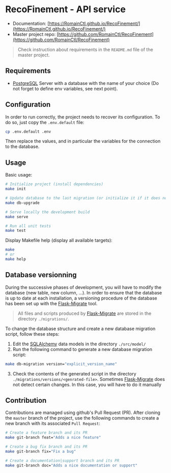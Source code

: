 # RecoFinement - API service

* Documentation: [https://RomainCtl.github.io/RecoFinement/](https://RomainCtl.github.io/RecoFinement/)
* Master project repo: [https://github.com/RomainCtl/RecoFinement](https://github.com/RomainCtl/RecoFinement)

> Check instruction about requirements in the `README.md` file of the master project.

## Requirements

* [PostgreSQL](https://www.postgresql.org/) Server with a database with the name of your choice (Do not forget to define env variables, see next point).


## Configuration

In order to run correctly, the project needs to recover its configuration. To do so, just copy the `.env.default` file:

```bash
cp .env.default .env
```

Then replace the values, and in particular the variables for the connection to the database.


## Usage

Basic usage:
```bash
# Initialize project (install dependencies)
make init

# Update database to the last migration (or initialize it if it does not exist)
make db-upgrade

# Serve locally the development build
make serve

# Run all unit tests
make test
```

Display Makefile help (display all available targets):
```bash
make
# or
make help
```


## Database versionning

During the successive phases of development, you will have to modify the database (new table, new column, ...). In order to ensure that the database is up to date at each installation, a versioning procedure of the database has been set up with the [Flask-Migrate](https://flask-migrate.readthedocs.io/en/latest/) tool.

> All files and scripts produced by [Flask-Migrate](https://flask-migrate.readthedocs.io/en/latest/) are stored in the directory `./migrations/`.

To change the database structure and create a new database migration script, follow these steps:
1. Edit the [SQLAlchemy](https://www.sqlalchemy.org/) data models in the directory `./src/model/`
2. Run the following command to generate a new database migration script:
```bash
make db-migration version="explicit_version_name"
```
3. Check the contents of the generated script in the directory `./migrations/versions/<genrated-file>`. Sometimes [Flask-Migrate](https://flask-migrate.readthedocs.io/en/latest/) does not detect certain changes. In this case, you will have to do it manually

## Contribution

Contributions are managed using github's Pull Request (PR). After cloning the `master` branch of the project, use the following commands to create a new branch with its associated `Pull Request`:

```bash
# Create a feature branch and its PR
make git-branch feat="Adds a nice feature"

# Create a bug fix branch and its PR
make git-branch fix="Fix a bug"

# Create a documentation|support branch and its PR
make git-branch doc="Adds a nice documentation or support"
```
